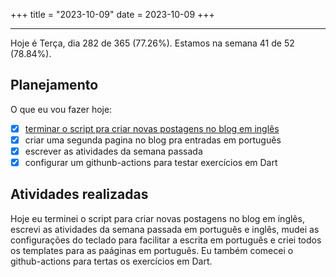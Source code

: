 +++
title = "2023-10-09"
date = 2023-10-09
+++

---

Hoje é Terça, dia 282 de 365 (77.26%). Estamos na semana 41 de 52 (78.84%).

## Planejamento

O que eu vou fazer hoje: 

- [x] [terminar o script pra criar novas postagens no blog em inglês](https://github.com/OmnicodeSolutions/worklog-luisa/issues/1)
- [x] criar uma segunda pagina no blog pra entradas em português
- [x] escrever as atividades da semana passada
- [x] configurar um githunb-actions para testar exercícios em Dart 

## Atividades realizadas

Hoje eu terminei o script para criar  novas postagens no blog em inglês, escrevi as atividades da semana passada em português e inglês, mudei as configurações do teclado para facilitar a escrita em português e criei todos os templates para as paáginas em português. Eu também comecei o github-actions para tertas os exercícios em Dart.
